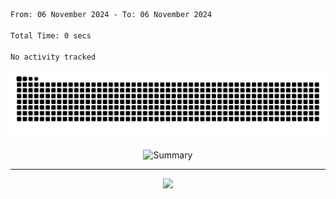 <!--START_SECTION:waka-->

```txt
From: 06 November 2024 - To: 06 November 2024

Total Time: 0 secs

No activity tracked
```

<!--END_SECTION:waka-->

<div align="center">
  <picture>
      <source
    media="(prefers-color-scheme: dark)"
      srcset="https://raw.githubusercontent.com/platane/snk/output/github-contribution-grid-snake-dark.svg"
      />
    <source
      media="(prefers-color-scheme: light)"
      srcset="https://raw.githubusercontent.com/xct007/xct007/output/github-contribution-grid-snake.svg"
      />
    <img
      alt="Snake"
      src="https://raw.githubusercontent.com/xct007/xct007/output/github-contribution-grid-snake.svg"
      />
  </picture>

![Summary](http://github-profile-summary-cards.vercel.app/api/cards/profile-details?username=xct007)

</div>

___

<p align="center">
  <img src="https://github-profile-trophy.vercel.app/?username=xct007&theme=light&margin-w=15" />
</p>
